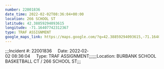 ```yaml
---
number: 22001836
date_time: 2022-02-02T08:36:04+00:00
location: 266 SCHOOL ST
latitude: 42.38859294093615
longitude: -71.16407742312367
type: TRAF ASSIGNMENT
google_maps_link: https://maps.google.com/?q=42.38859294093615,-71.16407742312367
---
```


;;;Incident #: 22001836     Date: 2022‐02‐02 08:36:04     Type: TRAF ASSIGNMENT;;;;;;Location: BURBANK SCHOOL BASKETBALL CT / 266 SCHOOL ST;;;
